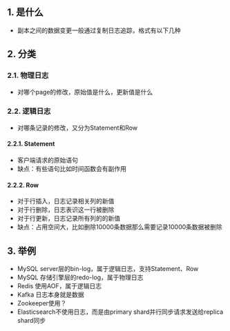 ## 1. 是什么
- 副本之间的数据变更一般通过复制日志追踪，格式有以下几种
## 2. 分类
### 2.1. 物理日志
- 对哪个page的修改，原始值是什么，更新值是什么
### 2.2. 逻辑日志
- 对哪条记录的修改，又分为Statement和Row
#### 2.2.1. Statement
- 客户端请求的原始语句
- 缺点：有些语句比如时间函数会有副作用
#### 2.2.2. Row
- 对于行插入，日志记录相关列的新值
- 对于行删除，日志表识这一行被删除
- 对于行更新，日志记录所有列的的新值
- 缺点：占用空间大，比如删除10000条数据那么需要记录10000条数据被删除
## 3. 举例
- MySQL server层的bin-log，属于逻辑日志，支持Statement、Row
- MySQL 存储引擎层的redo-log，属于物理日志
- Redis 使用AOF，属于逻辑日志
- Kafka 日志本身就是数据
- Zookeeper使用？
- Elasticsearch不使用日志，而是由primary shard并行同步请求发送给replica shard同步